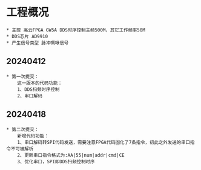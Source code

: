 # 工程概况
    * 主控 高云FPGA GW5A DDS时序控制主频500M，其它工作频率50M
    * DDS芯片 AD9910
    * 产生信号类型 脉冲啁啾信号


## 20240412
    * 第一次提交：
        这一版本的代码功能：
        1、DDS扫频时序控制
        2、串口解码

## 20240418
    * 第二次提交：
        新增代码功能：
        1、串口解码转SPI代码发送，需要注意FPGA代码固化了7条指令，初此之外发送的串口指令不可被解析
        2、更新串口指令格式为:AA|55|num|addr|cmd|CE
        3、优化串口，SPI即DDS扫频控制时序